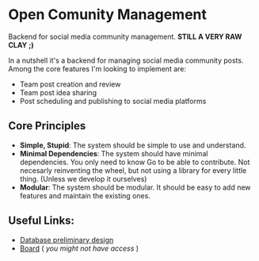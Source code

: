 # Open Comunity Management
Backend for social media community management. **STILL A VERY RAW CLAY ;)**

In a nutshell it's a backend for managing social media community posts. Among the core features I'm looking to implement are:
- Team post creation and review
- Team post idea sharing
- Post scheduling and publishing to social media platforms

## Core Principles
- **Simple, Stupid**: The system should be simple to use and understand. 
- **Minimal Dependencies**: The system should have minimal dependencies. You only need to know Go to be able to contribute. Not necesarly reinventing the wheel, but not using a library for every little thing. (Unless we develop it ourselves)
- **Modular**: The system should be modular. It should be easy to add new features and maintain the existing ones.

## Useful Links:
- [Database preliminary design](https://dbdiagram.io/d/OpenCM-6745e263e9daa85acac685cb)
- [Board](https://app.shortcut.com/gdg-quito/stories/space/25?team_scope_id=v2%3At%3A6705d5ff-96d2-43d5-9140-998db8c02f68%3A6705d66a-fc71-467e-945f-74e4e36783fd) ( *you might not have access* )